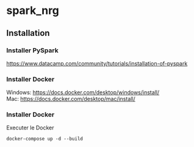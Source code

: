 # spark_nrg

## Installation  

### Installer PySpark  
https://www.datacamp.com/community/tutorials/installation-of-pyspark

### Installer Docker  

Windows: https://docs.docker.com/desktop/windows/install/  
Mac: https://docs.docker.com/desktop/mac/install/  

### Installer Docker  

Executer le Docker  
```
docker-compose up -d --build
```